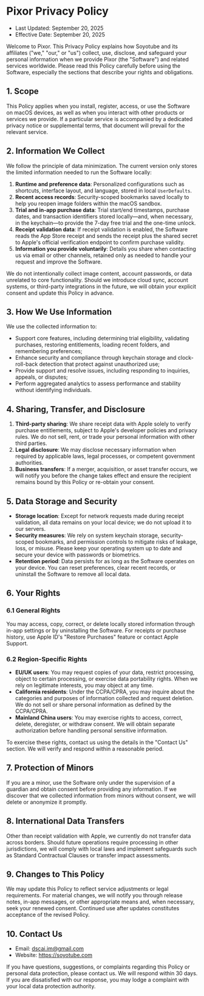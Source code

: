 # Pixor Privacy Policy

- Last Updated: September 20, 2025
- Effective Date: September 20, 2025

Welcome to Pixor. This Privacy Policy explains how Soyotube and its affiliates ("we," "our," or "us") collect, use, disclose, and safeguard your personal information when we provide Pixor (the "Software") and related services worldwide. Please read this Policy carefully before using the Software, especially the sections that describe your rights and obligations.

## 1. Scope

This Policy applies when you install, register, access, or use the Software on macOS devices, as well as when you interact with other products or services we provide. If a particular service is accompanied by a dedicated privacy notice or supplemental terms, that document will prevail for the relevant service.

## 2. Information We Collect

We follow the principle of data minimization. The current version only stores the limited information needed to run the Software locally:

1. **Runtime and preference data**: Personalized configurations such as shortcuts, interface layout, and language, stored in local `UserDefaults`.
2. **Recent access records**: Security-scoped bookmarks saved locally to help you reopen image folders within the macOS sandbox.
3. **Trial and in-app purchase data**: Trial start/end timestamps, purchase dates, and transaction identifiers stored locally—and, when necessary, in the keychain—to provide the 7-day free trial and the one-time unlock.
4. **Receipt validation data**: If receipt validation is enabled, the Software reads the App Store receipt and sends the receipt plus the shared secret to Apple's official verification endpoint to confirm purchase validity.
5. **Information you provide voluntarily**: Details you share when contacting us via email or other channels, retained only as needed to handle your request and improve the Software.

We do not intentionally collect image content, account passwords, or data unrelated to core functionality. Should we introduce cloud sync, account systems, or third-party integrations in the future, we will obtain your explicit consent and update this Policy in advance.

## 3. How We Use Information

We use the collected information to:

- Support core features, including determining trial eligibility, validating purchases, restoring entitlements, loading recent folders, and remembering preferences;
- Enhance security and compliance through keychain storage and clock-roll-back detection that protect against unauthorized use;
- Provide support and resolve issues, including responding to inquiries, appeals, or disputes;
- Perform aggregated analytics to assess performance and stability without identifying individuals.

## 4. Sharing, Transfer, and Disclosure

1. **Third-party sharing**: We share receipt data with Apple solely to verify purchase entitlements, subject to Apple's developer policies and privacy rules. We do not sell, rent, or trade your personal information with other third parties.
2. **Legal disclosure**: We may disclose necessary information when required by applicable laws, legal processes, or competent government authorities.
3. **Business transfers**: If a merger, acquisition, or asset transfer occurs, we will notify you before the change takes effect and ensure the recipient remains bound by this Policy or re-obtain your consent.

## 5. Data Storage and Security

- **Storage location**: Except for network requests made during receipt validation, all data remains on your local device; we do not upload it to our servers.
- **Security measures**: We rely on system keychain storage, security-scoped bookmarks, and permission controls to mitigate risks of leakage, loss, or misuse. Please keep your operating system up to date and secure your device with passwords or biometrics.
- **Retention period**: Data persists for as long as the Software operates on your device. You can reset preferences, clear recent records, or uninstall the Software to remove all local data.
## 6. Your Rights

### 6.1 General Rights
You may access, copy, correct, or delete locally stored information through in-app settings or by uninstalling the Software. For receipts or purchase history, use Apple ID's "Restore Purchases" feature or contact Apple Support.

### 6.2 Region-Specific Rights
- **EU/UK users**: You may request copies of your data, restrict processing, object to certain processing, or exercise data portability rights. When we rely on legitimate interests, you may object at any time.
- **California residents**: Under the CCPA/CPRA, you may inquire about the categories and purposes of information collected and request deletion. We do not sell or share personal information as defined by the CCPA/CPRA.
- **Mainland China users**: You may exercise rights to access, correct, delete, deregister, or withdraw consent. We will obtain separate authorization before handling personal sensitive information.

To exercise these rights, contact us using the details in the "Contact Us" section. We will verify and respond within a reasonable period.

## 7. Protection of Minors

If you are a minor, use the Software only under the supervision of a guardian and obtain consent before providing any information. If we discover that we collected information from minors without consent, we will delete or anonymize it promptly.

## 8. International Data Transfers

Other than receipt validation with Apple, we currently do not transfer data across borders. Should future operations require processing in other jurisdictions, we will comply with local laws and implement safeguards such as Standard Contractual Clauses or transfer impact assessments.

## 9. Changes to This Policy

We may update this Policy to reflect service adjustments or legal requirements. For material changes, we will notify you through release notes, in-app messages, or other appropriate means and, when necessary, seek your renewed consent. Continued use after updates constitutes acceptance of the revised Policy.

## 10. Contact Us

- Email: dscai.im@gmail.com
- Website: https://soyotube.com

If you have questions, suggestions, or complaints regarding this Policy or personal data protection, please contact us. We will respond within 30 days. If you are dissatisfied with our response, you may lodge a complaint with your local data protection authority.
